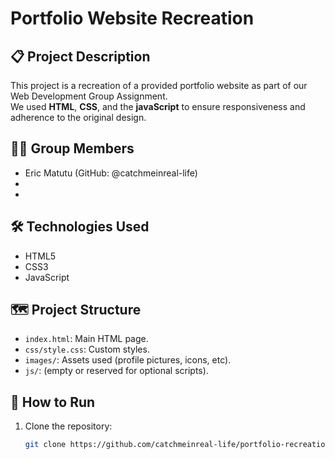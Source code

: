 # Portfolio Website Recreation

## 📋 Project Description
This project is a recreation of a provided portfolio website as part of our Web Development Group Assignment.  
We used **HTML**, **CSS**, and the **javaScript**  to ensure responsiveness and adherence to the original design.

## 👨‍💻 Group Members
- Eric Matutu (GitHub: @catchmeinreal-life)
- 
-

## 🛠️ Technologies Used
- HTML5
- CSS3
- JavaScript

## 🗺️ Project Structure
- `index.html`: Main HTML page.
- `css/style.css`: Custom styles.
- `images/`: Assets used (profile pictures, icons, etc).
- `js/`: (empty or reserved for optional scripts).

## 🚀 How to Run
1. Clone the repository:
   ```bash
   git clone https://github.com/catchmeinreal-life/portfolio-recreation-group.git

